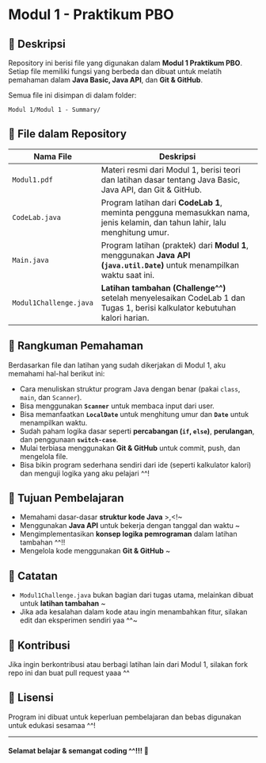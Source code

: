 # Modul 1 - Praktikum PBO

## 📌 Deskripsi

Repository ini berisi file yang digunakan dalam **Modul 1 Praktikum PBO**. Setiap file memiliki fungsi yang berbeda dan dibuat untuk melatih pemahaman dalam **Java Basic, Java API**, dan **Git & GitHub**.

Semua file ini disimpan di dalam folder:
```
Modul 1/Modul 1 - Summary/
```

## 📜 File dalam Repository

| Nama File              | Deskripsi                                                                                     |
|------------------------|-----------------------------------------------------------------------------------------------|
| `Modul1.pdf`           | Materi resmi dari Modul 1, berisi teori dan latihan dasar tentang Java Basic, Java API, dan Git & GitHub. |
| `CodeLab.java`         | Program latihan dari **CodeLab 1**, meminta pengguna memasukkan nama, jenis kelamin, dan tahun lahir, lalu menghitung umur. |
| `Main.java`            | Program latihan (praktek) dari **Modul 1**, menggunakan **Java API (`java.util.Date`)** untuk menampilkan waktu saat ini. |
| `Modul1Challenge.java` | **Latihan tambahan (Challenge^^)** setelah menyelesaikan CodeLab 1 dan Tugas 1, berisi kalkulator kebutuhan kalori harian. |

## 🧠 Rangkuman Pemahaman

Berdasarkan file dan latihan yang sudah dikerjakan di Modul 1, aku memahami hal-hal berikut ini:

- Cara menuliskan struktur program Java dengan benar (pakai `class`, `main`, dan `Scanner`).
- Bisa menggunakan **`Scanner`** untuk membaca input dari user.
- Bisa memanfaatkan **`LocalDate`** untuk menghitung umur dan **`Date`** untuk menampilkan waktu.
- Sudah paham logika dasar seperti **percabangan (`if`, `else`)**, **perulangan**, dan penggunaan **`switch-case`**.
- Mulai terbiasa menggunakan **Git & GitHub** untuk commit, push, dan mengelola file.
- Bisa bikin program sederhana sendiri dari ide (seperti kalkulator kalori) dan menguji logika yang aku pelajari ^^!

## 🚀 Tujuan Pembelajaran

- Memahami dasar-dasar **struktur kode Java** >,<!~
- Menggunakan **Java API** untuk bekerja dengan tanggal dan waktu ~
- Mengimplementasikan **konsep logika pemrograman** dalam latihan tambahan ^^!!
- Mengelola kode menggunakan **Git & GitHub** ~

## 📌 Catatan

- `Modul1Challenge.java` bukan bagian dari tugas utama, melainkan dibuat untuk **latihan tambahan** ~
- Jika ada kesalahan dalam kode atau ingin menambahkan fitur, silakan edit dan eksperimen sendiri yaa ^^~

## 🤝 Kontribusi

Jika ingin berkontribusi atau berbagi latihan lain dari Modul 1, silakan fork repo ini dan buat pull request yaaa ^^

## 📜 Lisensi

Program ini dibuat untuk keperluan pembelajaran dan bebas digunakan untuk edukasi sesamaa ^^!

---
#### Selamat belajar & semangat coding ^^!!! 🚀

